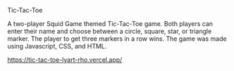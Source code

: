 Tic-Tac-Toe

A two-player Squid Game themed Tic-Tac-Toe game. Both players can enter their name and choose between a circle, square, star, or triangle marker. The player to get three markers in a row wins. The game was made using Javascript, CSS, and HTML.


https://tic-tac-toe-lyart-rho.vercel.app/